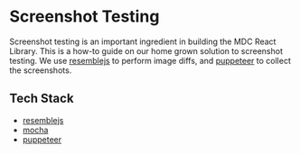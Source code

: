 # Screenshot Testing

Screenshot testing is an important ingredient in building the MDC React Library. This is a how-to guide on our home grown solution to screenshot testing. We use [resemblejs](https://www.npmjs.com/package/resemblejs) to perform image diffs, and [puppeteer](https://github.com/GoogleChrome/puppeteer) to collect the screenshots. 


## Tech Stack

- [resemblejs](https://www.npmjs.com/package/resemblejs)
- [mocha](https://github.com/mochajs/mocha)
- [puppeteer](https://github.com/GoogleChrome/puppeteer)
